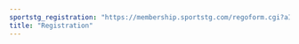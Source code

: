 ```yaml
---
sportstg_registration: "https://membership.sportstg.com/regoform.cgi?aID=22616&pKey=1f3c901dc9928628148e3c4d9af60fba&cID=229350&formID=50878"
title: "Registration"
---
```

